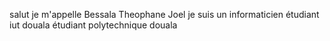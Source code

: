 salut je m'appelle Bessala Theophane Joel 
je suis un informaticien
étudiant iut douala 
étudiant polytechnique douala 
